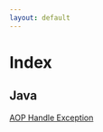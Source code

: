 ```yaml
---
layout: default
---
```


# Index

## Java

[AOP Handle Exception](https://therainisme.github.io/blog/docs/java/AOP-1)